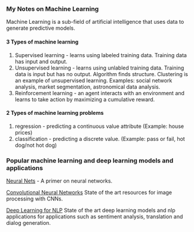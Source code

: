 ### My Notes on Machine Learning

Machine Learning is a sub-field of artificial intelligence that uses data to generate predictive models.  

#### 3 Types of machine learning
1. Supervised learning - learns using labeled training data.  Training data has input and output.  
2. Unsupervised learning - learns using unlabled training data.  Training data is input but has no output.  Algorithm finds structure. Clustering is an example of unsupervised learning. Examples: social network analysis, market segmentation, astronomical data analysis.  
3. Reinforcement learning - an agent interacts with an environment and learns to take action by maximizing a cumulative reward.  

#### 2 Types of machine learning problems
1. regression - predicting a continuous value attribute (Example: house prices)
2. classification - predicting a discrete value. (Example: pass or fail, hot dog/not hot dog)

### Popular machine learning and deep learning models and applications

[Neural Nets](https://github.com/andrewt3000/MachineLearning/blob/master/neuralNets.md) - A primer on neural networks.    

[Convolutional Neural Networks](https://github.com/andrewt3000/MachineLearning/blob/master/cnn4Images.md) State of the art resources for image processing with CNNs.  

[Deep Learning for NLP](https://github.com/andrewt3000/DL4NLP/blob/master/README.md) State of the art deep learning models and nlp applications for applications such as sentiment analysis, translation and dialog generation.  
